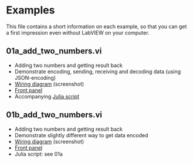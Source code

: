 # Examples

This file contains a short information on each example, so that you can get a first impression even without LabVIEW on your computer. 

## 01a_add_two_numbers.vi
* Adding two numbers and getting result back
* Demonstrate encoding, sending, receiving and decoding data (using JSON-encoding)
* [Wiring diagram](./src/LV-Screenshots/01a_add_two_numbers/diagramm.png) (screenshot)
* [Front panel](./src/LV-Screenshots/01a_add_two_numbers/FP.png)
* Accompanying [Julia script](../src/LabVIEW/LV2Julia_examples/jl-scripts/01-add_two_numbers.jl)

## 01b_add_two_numbers.vi
* Adding two numbers and getting result back
* Demonstrate slightly different way to get data encoded
* [Wiring diagram](./src/LV-Screenshots/01b_add_two_numbers/diagramm.png) (screenshot)
* [Front panel](./src/LV-Screenshots/01b_add_two_numbers/FP.png)
* Julia script: see 01a





